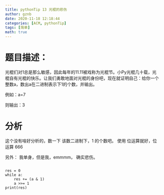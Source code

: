 ```yaml
---
title: pythonTip 13 光棍的悲伤
author: gznb
date: 2020-11-18 12:18:44
categories: [ACM, pythonTip]
tags: [简单]
math: true
---
```



# 题目描述：
光棍们对1总是那么敏感，因此每年的11.11被戏称为光棍节。小Py光棍几十载，光棍自有光棍的快乐。让我们勇敢地面对光棍的身份吧，现在就证明自己：给你一个整数a，数出a在二进制表示下1的个数，并输出。

例如：a=7

则输出：3

# 分析
这个没有啥好分析的，数一下 该数二进制下，1 的个数吧。
使用 位运算就好，位运算 666 

另外： 我单身，但是我，emmmm， 确实悲伤。

```python3

res = 0
while a:
    res += (a & 1)
    a >>= 1
print(res)
```